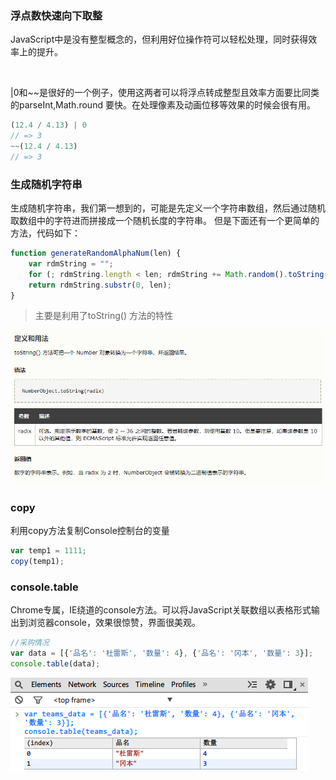 ### 浮点数快速向下取整

JavaScript中是没有整型概念的，但利用好位操作符可以轻松处理，同时获得效率上的提升。

<br>

|0和~~是很好的一个例子，使用这两者可以将浮点转成整型且效率方面要比同类的parseInt,Math.round 要快。在处理像素及动画位移等效果的时候会很有用。


```JavaScript
(12.4 / 4.13) | 0
// => 3
~~(12.4 / 4.13)
// => 3
```

### 生成随机字符串
生成随机字符串，我们第一想到的，可能是先定义一个字符串数组，然后通过随机取数组中的字符进而拼接成一个随机长度的字符串。
但是下面还有一个更简单的方法，代码如下：
```js
function generateRandomAlphaNum(len) {
    var rdmString = "";
    for (; rdmString.length < len; rdmString += Math.random().toString(36).substr(2));
    return rdmString.substr(0, len);
}

```

>主要是利用了toString() 方法的特性

![image](./toString.png)

### copy

利用copy方法复制Console控制台的变量

```js
var temp1 = 1111;
copy(temp1);
```

### console.table

Chrome专属，IE绕道的console方法。可以将JavaScript关联数组以表格形式输出到浏览器console，效果很惊赞，界面很美观。

```js
//采购情况
var data = [{'品名': '杜雷斯', '数量': 4}, {'品名': '冈本', '数量': 3}];
console.table(data);
```

![image](./console.table.png)